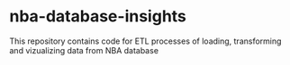 # nba-database-insights
This repository contains code for ETL processes of loading, transforming and vizualizing data from NBA database
